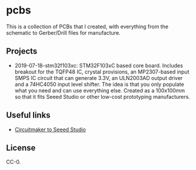 # pcbs
This is a collection of PCBs that I created, with everything from the schematic
to Gerber/Drill files for manufacture.

## Projects
  * 2019-07-18-stm32f103xc: STM32F103xC based core board. Includes breakout for
    the TQFP48 IC, crystal provisions, an MP2307-based input SMPS IC circuit
    that can generate 3.3V, an ULN2003AD output driver and a 74HC4050 input level
    shifter. The idea is that you only populate what you need and can use
    everything else. Created as a 100x100mm so that it fits Seeed Studio or other
    low-cost prototyping manufacturers.

## Useful links
  * [Circuitmaker to Seeed Studio](http://support.seeedstudio.com/knowledgebase/articles/1187692-how-to-generate-gerber-files-from-circuitmaker)

## License
CC-0.
